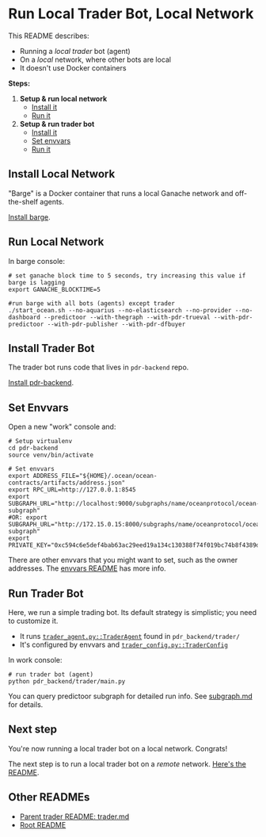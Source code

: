 <!--
Copyright 2023 Ocean Protocol Foundation
SPDX-License-Identifier: Apache-2.0
-->

# Run Local Trader Bot, Local Network

This README describes:
- Running a *local trader* bot (agent)
- On a *local* network, where other bots are local
- It doesn't use Docker containers

**Steps:**

1. **Setup & run local network**
    - [Install it](#install-local-network)
    - [Run it](#run-local-network)
2. **Setup & run trader bot**
    - [Install it](#install-trader-bot)
    - [Set envvars](#set-envvars)
    - [Run it](#run-trader-bot)


## Install Local Network

"Barge" is a Docker container that runs a local Ganache network and off-the-shelf agents.

[Install barge](barge.md#install-barge).

## Run Local Network

In barge console:
```console
# set ganache block time to 5 seconds, try increasing this value if barge is lagging
export GANACHE_BLOCKTIME=5

#run barge with all bots (agents) except trader
./start_ocean.sh --no-aquarius --no-elasticsearch --no-provider --no-dashboard --predictoor --with-thegraph --with-pdr-trueval --with-pdr-predictoor --with-pdr-publisher --with-pdr-dfbuyer
```

## Install Trader Bot

The trader bot runs code that lives in `pdr-backend` repo.

[Install pdr-backend](install.md).

## Set Envvars

Open a new "work" console and:
```
# Setup virtualenv
cd pdr-backend
source venv/bin/activate

# Set envvars
export ADDRESS_FILE="${HOME}/.ocean/ocean-contracts/artifacts/address.json"
export RPC_URL=http://127.0.0.1:8545
export SUBGRAPH_URL="http://localhost:9000/subgraphs/name/oceanprotocol/ocean-subgraph"
#OR: export SUBGRAPH_URL="http://172.15.0.15:8000/subgraphs/name/oceanprotocol/ocean-subgraph"
export PRIVATE_KEY="0xc594c6e5def4bab63ac29eed19a134c130388f74f019bc74b8f4389df2837a58"
```

There are other envvars that you might want to set, such as the owner addresses. The [envvars README](./envvars.md) has more info.


## Run Trader Bot

Here, we run a simple trading bot. Its default strategy is simplistic; you need to customize it. 

- It runs [`trader_agent.py::TraderAgent`](../pdr_backend/trader/trader_agent.py) found in `pdr_backend/trader/`
- It's configured by envvars and [`trader_config.py::TraderConfig`](../pdr_backend/trader/trader_config.py)

In work console:
```console
# run trader bot (agent)
python pdr_backend/trader/main.py
```

You can query predictoor subgraph for detailed run info. See [subgraph.md](subgraph.md) for details.

## Next step

You're now running a local trader bot on a local network. Congrats!

The next step is to run a local trader bot on a _remote_ network. [Here's the README](./localbot-remotenet.md).

## Other READMEs

- [Parent trader README: trader.md](./trader.md)
- [Root README](../README.md)